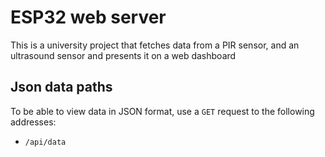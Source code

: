 # ESP32 web server
This is a university project that fetches data from a PIR sensor, and an ultrasound sensor and presents it on a web dashboard 

## Json data paths
To be able to view data in JSON format, use a `GET` request to the following addresses:
- `/api/data`
